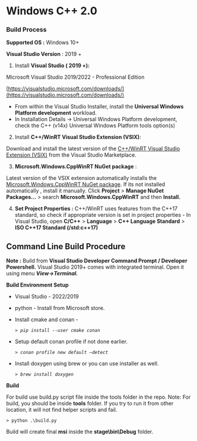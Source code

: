 # Windows C++ 2.0


### **Build Process**

**Supported OS :** Windows 10+

**Visual Studio Version** : 2019 +

1. Install **Visual Studio ( 2019 +):**

Microsoft Visual Studio 2019/2022 - Professional Edition

[https://visualstudio.microsoft.com/downloads/](https://visualstudio.microsoft.com/downloads/)

- From within the Visual Studio Installer, install the **Universal Windows Platform development** workload.
- In Installation Details -> Universal Windows Platform development, check the C++ (v14x) Universal Windows Platform tools option(s)

2. Install **C++/WinRT Visual Studio Extension (VSIX)**:

Download and install the latest version of the [C++/WinRT Visual Studio Extension (VSIX)](https://marketplace.visualstudio.com/items?itemName=CppWinRTTeam.cppwinrt101804264) from the Visual Studio Marketplace.

3. **Microsoft.Windows.CppWinRT NuGet package** :

Latest version of the VSIX extension automatically installs the [Microsoft.Windows.CppWinRT NuGet package](https://www.nuget.org/packages/Microsoft.Windows.CppWinRT/). If its not installed automatically , install it manually. Click **Project** > **Manage NuGet Packages...** > search **Microsoft.Windows.CppWinRT** and then **Install.**


4. **Set Project Properties :** C++/WinRT uses features from the C++17 standard, so check if appropriate version is set in project properties - 
      In Visual Studio, open **C/C++** > **Language** > **C++ Language Standard** > **ISO C++17 Standard (/std:c++17)**


## Command Line **Build Procedure**

**Note :** Build from **Visual Studio Developer Command Prompt / Developer Powershell.** Visual Studio 2019+ comes with integrated terminal. Open it using menu ***View->Terminal.***

**Build Environment Setup**

- Visual Studio - 2022/2019
- python - Install from Microsoft store.
- Install cmake and conan -

    *`> pip install --user cmake conan`*

- Setup default conan profile if not done earlier.

    *`> conan profile new default —detect`*

- Install doxygen using brew or you can use installer as well.

    *`> brew install doxygen`*

**Build**

For build use build.py script file inside the tools folder in the repo. Note: For build, you should be inside **tools** folder. If you try to run it from other location, it will not find helper scripts and fail.

    > python .\build.py

Build will create final **msi** inside the **stage\bin\Debug** folder.
